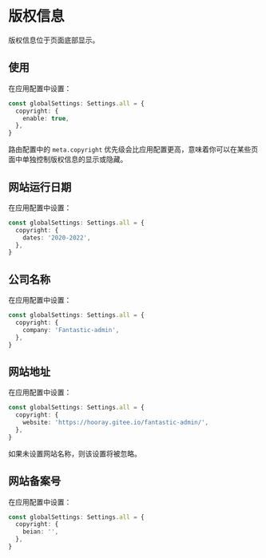 # 版权信息

版权信息位于页面底部显示。

<ZoomImg src="/copyright.png" />

## 使用

在应用配置中设置：

```ts {2-4}
const globalSettings: Settings.all = {
  copyright: {
    enable: true,
  },
}
```

路由配置中的 `meta.copyright` 优先级会比应用配置更高，意味着你可以在某些页面中单独控制版权信息的显示或隐藏。

## 网站运行日期

在应用配置中设置：

```ts {2-4}
const globalSettings: Settings.all = {
  copyright: {
    dates: '2020-2022',
  },
}
```

## 公司名称

在应用配置中设置：

```ts {2-4}
const globalSettings: Settings.all = {
  copyright: {
    company: 'Fantastic-admin',
  },
}
```

## 网站地址

在应用配置中设置：

```ts {2-4}
const globalSettings: Settings.all = {
  copyright: {
    website: 'https://hooray.gitee.io/fantastic-admin/',
  },
}
```

如果未设置网站名称，则该设置将被忽略。

## 网站备案号

在应用配置中设置：

```ts {2-4}
const globalSettings: Settings.all = {
  copyright: {
    beian: '',
  },
}
```